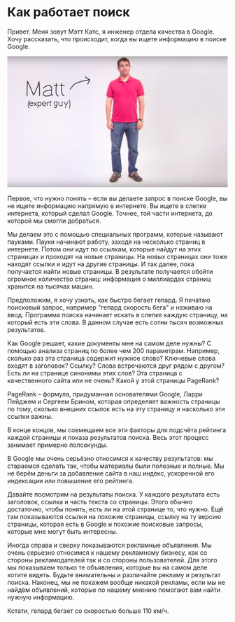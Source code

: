 # Как работает поиск


Привет. Меня зовут Мэтт Катс, я инженер отдела качества в Google.
Хочу рассказать, что происходит, когда вы ищете информацию в поиске Google.

![](images/1_3_matt.png)

Первое, что нужно понять – если вы делаете запрос в поиске Google, вы
не ищете информацию напрямую в интернете. Вы ищете в слепке интернета,
который сделал Google. Точнее, той части интернета, до которой мы смогли добраться.

Мы делаем это с помощью специальных программ, которые называют пауками.
Пауки начинают работу, заходя на несколько страниц в интернете.
Потом они идут по ссылкам, которые найдут на этих страницах и проходят на новые страницы.
На новых страницах они тоже находят ссылки и идут на другие страницы.
И так далее, пока получается найти новые страницы.
В результате получается обойти огромное количество страниц: информация о
миллиардах страниц хранится на тысячах машин.

Предположим, я хочу узнать, как быстро бегает гепард.
Я печатаю поисковый запрос, например "гепард скорость бега" и наживаю на ввод.
Программа поиска начинает искать в слепке каждую страницу, на который
есть эти слова. В данном случае есть сотни тысяч возможных результатов.

Как Google решает, какие документы мне на самом деле нужны?
С помощью анализа страниц по более чем 200 параметрам.
Например, сколько раз эта страница содержит нужное слово?
Ключевые слова входят в заголовок? Ссылку? Слова встречаются друг
рядом с другом? Есть ли на странице синонимы этих слов?
Эта страница с качественного сайта или не очень? Какой у этой страницы PageRank?

PageRank – формула, придуманная основателями Google, Ларри Пейджем и
Сергеем Брином, которая определяет важность страницы по тому, сколько
внешних ссылок есть на эту страницу и насколько эти ссылки важны.

В конце концов, мы совмещаем все эти факторы для подсчёта
рейтинга каждой страницы и показа результатов поиска.
Весь этот процесс занимает примерно полсекунды.

В Google мы очень серьёзно относимся к качеству результатов:
мы стараемся сделать так, чтобы материалы были полезные и полные.
Мы не берём деньги за добавление сайта в наш индекс, ускоренной его индексации
или повышение его рейтинга.

Давайте посмотрим на результаты поиска. У каждого результата есть
заголовок, ссылка и часть текста со страницы. Этого обычно достаточно,
чтобы понять, есть ли на этой странице то, что нужно. Ещё там показываются
ссылки на похожие страницы, ссылку на ту версию страницы, которая есть
в Google и похожие поисковые запросы, которые мне могут быть интересны.

Иногда справа и сверху показываются рекламные объявления. Мы очень серьезно
относимся к нашему рекламному бизнесу, как со стороны рекламодателей так
и со стороны пользователей. Для этого мы показываем только те объявления,
которые вы на самом деле хотите видеть. Будьте внимательны и различайте
рекламу и результат поиска. Наконец, мы не покажем вообще никакой рекламы,
если мы не найдём объявлений, которые по нашему мнению помогают вам
найти нужную информацию.

Кстати, гепард бегает со скоростью больше 110 км/ч.

